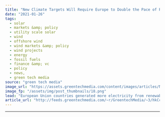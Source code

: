 ```yaml
---
title: "New Climate Targets Will Require Europe to Double the Pace of Renewables Deployment"
date: "2021-01-26"
tags: 
  - solar
  - markets &amp; policy
  - utility scale solar
  - wind
  - offshore wind
  - wind markets &amp; policy
  - wind projects
  - energy
  - fossil fuels
  - finance &amp; vc
  - policy
  - news,
  - green tech media
source: "green tech media"
image_url: "https://assets.greentechmedia.com/content/images/articles/Nordex_Germany_Onshore_Wind_Turbine_XL_Credit_Nordex.jpg"
image_fp: "/assets/img/post_thumbnails/18.png"
lead: "European Union countries generated more electricity from renewables than from coal and gas for the first time ever in 2020, according to a report released Monday. But despite the progress, much work is left to do if lofty new climate targets are to b ..."
article_url: "http://feeds.greentechmedia.com/~r/GreentechMedia/~3/hkCclnql0XQ/new-climate-targets-mean-europe-must-double-pace-of-renewable-deployment"
---
```


---
